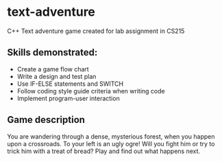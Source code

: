 # text-adventure
C++ Text adventure game created for lab assignment in CS215

## Skills demonstrated:
* Create a game flow chart
* Write a design and test plan
* Use IF-ELSE statements and SWITCH
* Follow coding style guide criteria when writing code
* Implement program-user interaction

## Game description
You are wandering through a dense, mysterious forest, when you happen upon a crossroads. To your left is an ugly ogre! Will you fight him or try to trick him with a treat of bread? Play and find out what happens next.
